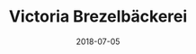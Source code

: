 ---
title:          "Victoria Brezelbäckerei"
date:           "2018-07-05"
draft:          false
robotsExclude:  true
---
